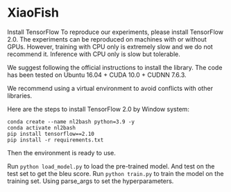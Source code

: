 # XiaoFish
Install TensorFlow
To reproduce our experiments, please install TensorFlow 2.0. The experiments can be reproduced on machines with or without GPUs. However, training with CPU only is extremely slow and we do not recommend it. Inference with CPU only is slow but tolerable.

We suggest following the official instructions to install the library. The code has been tested on Ubuntu 16.04 + CUDA 10.0 + CUDNN 7.6.3.

We recommend using a virtual environment to avoid conflicts with other libraries. 

Here are the steps to install TensorFlow 2.0 by Window system:
```
conda create --name nl2bash python=3.9 -y
conda activate nl2bash
pip install tensorflow==2.10
pip install -r requirements.txt
```

Then the environment is ready to use. 

Run ```python load_model.py``` to load the pre-trained model. And test on the test set to get the bleu score.
Run ```python train.py``` to train the model on the training set. Using parse_args to set the hyperparameters.